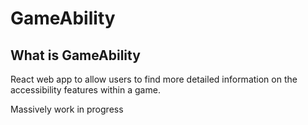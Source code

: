 # GameAbility

## What is GameAbility

React web app to allow users to find more detailed information on the accessibility features within a game.

Massively work in progress

